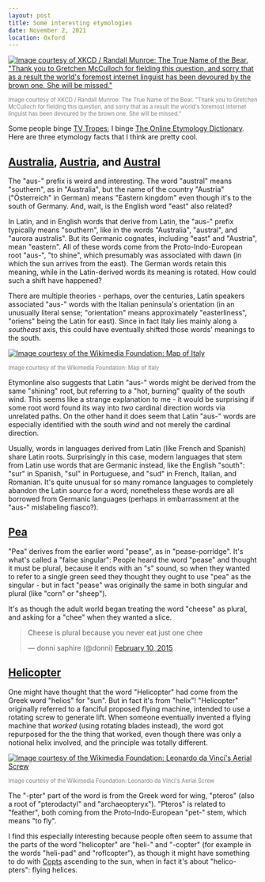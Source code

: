 ```yaml
---
layout: post
title: Some interesting etymologies
date: November 2, 2021
location: Oxford
---
```


[![Image courtesy of XKCD / Randall Munroe: The True Name of the Bear. "Thank you to Gretchen McCulloch for fielding this question, and sorry that as a result the world's foremost internet linguist has been devoured by the brown one. She will be missed."](https://imgs.xkcd.com/comics/the_true_name_of_the_bear_2x.png)](https://xkcd.com/2381/)

<span style="color: grey; font-size: 0.8em;">Image courtesy of XKCD / Randall Munroe: The True Name of the Bear. "Thank you to Gretchen McCulloch for fielding this question, and sorry that as a result the world's foremost internet linguist has been devoured by the brown one. She will be missed."</span>


Some people binge [TV Tropes](https://tvtropes.org/); I binge [The Online Etymology Dictionary](https://www.etymonline.com). Here are three etymology facts that I think are pretty cool.


## [Australia](https://www.etymonline.com/word/Australia), [Austria](https://www.etymonline.com/word/Austria), and [Austral](https://www.etymonline.com/word/austral)

The "aus-" prefix is weird and interesting. The word "austral" means "southern", as in "Australia", but the name of the country "Austria" ("Österreich" in German) means "Eastern kingdom" even though it's to the south of Germany. And, wait, is the English word "east" also related?

In Latin, and in English words that derive from Latin, the "aus-" prefix typically means "southern", like in the words "Australia", "austral", and "aurora australis". But its Germanic cognates, including "east" and "Austria", mean "eastern". All of these words come from the Proto-Indo-European root "aus-", "to shine", which presumably was associated with dawn (in which the sun arrives from the east). The German words retain this meaning, while in the Latin-derived words its meaning is rotated. How could such a shift have happened?

There are multiple theories - perhaps, over the centuries, Latin speakers associated "aus-" words with the Italian peninsula's orientation (in an unusually literal sense; "orientation" means approximately "easterliness", "oriens" being the Latin for east). Since in fact Italy lies mainly along a _southeast_ axis, this could have eventually shifted those words' meanings to the south.

[![Image courtesy of the Wikimedia Foundation: Map of Italy](https://upload.wikimedia.org/wikipedia/commons/b/ba/EU-Italy.svg)](https://commons.wikimedia.org/wiki/File:EU-Italy.svg#/media/File:EU-Italy.svg)

<span style="color: grey; font-size: 0.8em;">Image courtesy of the Wikimedia Foundation: Map of Italy<span>

Etymonline also suggests that Latin "aus-" words might be derived from the same "shining" root, but referring to a "hot, burning" quality of the south wind. This seems like a strange explanation to me - it would be surprising if some root word found its way into _two_ cardinal direction words via unrelated paths. On the other hand it does seem that Latin "aus-" words are especially identified with the south _wind_ and not merely the cardinal direction.

Usually, words in languages derived from Latin (like French and Spanish) share Latin roots. Surprisingly in this case, modern languages that stem from Latin use words that are Germanic instead, like the English "south": "sur" in Spanish, "sul" in Portuguese, and "sud" in French, Italian, and Romanian. It's quite unusual for so many romance languages to completely abandon the Latin source for a word; nonetheless these words are all borrowed from Germanic languages (perhaps in embarrassment at the "aus-" mislabeling fiasco?).

## [Pea](https://www.etymonline.com/word/pea)

"Pea" derives from the earlier word "pease", as in "pease-porridge". It's what's called a "false singular": People heard the word "pease" and thought it must be plural, because it ends with an "s" sound, so when they wanted to refer to a single green seed they thought they ought to use "pea" as the singular - but in fact "pease" was  originally the same in both singular and plural (like "corn" or "sheep").

It's as though the adult world began treating the word "cheese" as plural, and asking for a "chee" when they wanted a slice.

<blockquote class="twitter-tweet"><p lang="en" dir="ltr">Cheese is plural because you never eat just one chee</p>&mdash; donni saphire (@donni) <a href="https://twitter.com/donni/status/564976745636704256?ref_src=twsrc%5Etfw">February 10, 2015</a></blockquote> <script async src="https://platform.twitter.com/widgets.js" charset="utf-8"></script> 


## [Helicopter](https://www.etymonline.com/word/helicopter)

One might have thought that the word "Helicopter" had come from the Greek word "helios" for "sun". But in fact it's from "helix"! "Helicopter" originally referred to a fanciful proposed flying machine, intended to use a rotating screw to generate lift. When someone eventually invented a flying machine that _worked_ (using rotating blades instead), the word got repurposed for the the thing that worked, even though there was only a notional helix involved, and the principle was totally different.

[![Image courtesy of the Wikimedia Foundation: Leonardo da Vinci's Aerial Screw](https://upload.wikimedia.org/wikipedia/commons/3/37/Leonardo_da_Vinci_helicopter.jpg)](https://en.wikipedia.org/wiki/Leonardo%27s_aerial_screw#/media/File:Leonardo_da_Vinci_helicopter.jpg)

<span style="color: grey; font-size: 0.8em;">Image courtesy of the Wikimedia Foundation: Leonardo da Vinci's Aerial Screw</span>

The "-pter" part of the word is from the Greek word for wing, "pteros" (also a root of "pterodactyl" and "archaeopteryx"). "Pteros" is related to "feather", both coming from the Proto-Indo-European "pet-" stem, which means "to fly".

I find this especially interesting because people often seem to assume that the parts of the word "helicopter" are "heli-" and "-copter" (for example in the words "heli-pad" and "roflcopter"), as though it might have something to do with [Copts](https://en.wikipedia.org/wiki/Copts) ascending to the sun, when in fact it's about "helico-pters": flying helices.



